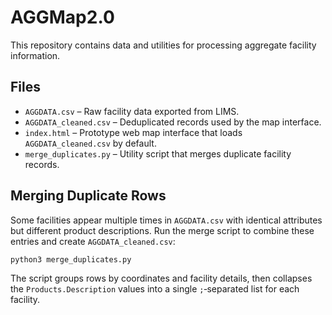 # AGGMap2.0

This repository contains data and utilities for processing aggregate facility information.

## Files

- `AGGDATA.csv` – Raw facility data exported from LIMS.
- `AGGDATA_cleaned.csv` – Deduplicated records used by the map interface.
- `index.html` – Prototype web map interface that loads `AGGDATA_cleaned.csv` by default.
- `merge_duplicates.py` – Utility script that merges duplicate facility records.

## Merging Duplicate Rows

Some facilities appear multiple times in `AGGDATA.csv` with identical attributes but different product descriptions. Run the merge script to combine these entries and create `AGGDATA_cleaned.csv`:

```bash
python3 merge_duplicates.py
```

The script groups rows by coordinates and facility details, then collapses the `Products.Description` values into a single `;`‑separated list for each facility.
